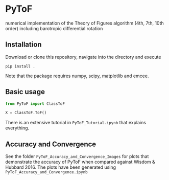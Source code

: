 # PyToF
numerical implementation of the Theory of Figures algorithm (4th, 7th, 10th order) including barotropic differential rotation

## Installation
Download or clone this repository, navigate into the directory and execute
```
pip install .
```

Note that the package requires numpy, scipy, matplotlib and emcee.

## Basic usage
```python
from PyToF import ClassToF

X = ClassToF.ToF()
```
There is an extensive tutorial in $\texttt{PyToF\_Tutorial.ipynb}$ that explains everything.

## Accuracy and Convergence
See the folder $\texttt{PyToF\_Accuracy\_and\_Convergence\_Images}$ for plots that demonstrate the accuracy of PyToF when compared against Wisdom & Hubbard 2016.
The plots have been generated using $\texttt{PyToF\_Accuracy\_and\_Convergence.ipynb}$
